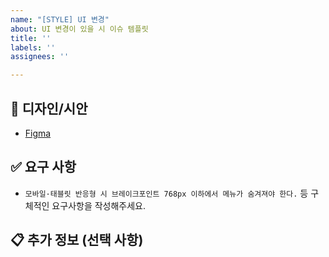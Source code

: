 ```yaml
---
name: "[STYLE] UI 변경"
about: UI 변경이 있을 시 이슈 템플릿
title: ''
labels: ''
assignees: ''

---
```


## 🎨 디자인/시안

- [Figma]()

## ✅ 요구 사항

- `모바일·태블릿 반응형 시 브레이크포인트 768px 이하에서 메뉴가 숨겨져야 한다.` 등 구체적인 요구사항을 작성해주세요.

## 📋 추가 정보 (선택 사항)

